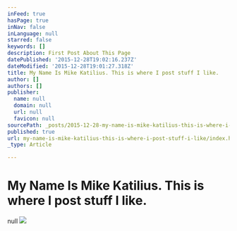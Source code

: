 ```yaml
---
inFeed: true
hasPage: true
inNav: false
inLanguage: null
starred: false
keywords: []
description: First Post About This Page
datePublished: '2015-12-28T19:02:16.237Z'
dateModified: '2015-12-28T19:01:27.318Z'
title: My Name Is Mike Katilius. This is where I post stuff I like.
author: []
authors: []
publisher:
  name: null
  domain: null
  url: null
  favicon: null
sourcePath: _posts/2015-12-28-my-name-is-mike-katilius-this-is-where-i-post-stuff-i-like.md
published: true
url: my-name-is-mike-katilius-this-is-where-i-post-stuff-i-like/index.html
_type: Article

---
```

# **My Name Is Mike Katilius. This is where I post stuff I like.**
null
![](https://the-grid-user-content.s3-us-west-2.amazonaws.com/7718d81f-bdbc-4dbc-abc4-eecbcd170ee2.jpg)